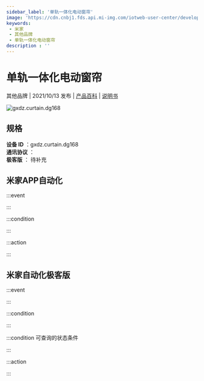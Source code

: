 ```yaml
---
sidebar_label: '单轨一体化电动窗帘'
image: 'https://cdn.cnbj1.fds.api.mi-img.com/iotweb-user-center/developer_1679069183152zFIOIpsu.png?GalaxyAccessKeyId=AKVGLQWBOVIRQ3XLEW&Expires=9223372036854775807&Signature=R37nBCX9Vh3UVsvr570axFlOK7Y='
keywords: 
 - 米家
 - 其他品牌
 - 单轨一体化电动窗帘
description : ''
---
```

# 单轨一体化电动窗帘

其他品牌 | 2021/10/13 发布 | [产品百科](https://home.mi.com/webapp/content/baike/product/index.html?model=gxdz.curtain.dg168/) | [说明书](https://home.mi.com/views/introduction.html?model=gxdz.curtain.dg168&region=cn)

![gxdz.curtain.dg168](https://cdn.cnbj1.fds.api.mi-img.com/iotweb-user-center/developer_1679069183152zFIOIpsu.png?GalaxyAccessKeyId=AKVGLQWBOVIRQ3XLEW&Expires=9223372036854775807&Signature=R37nBCX9Vh3UVsvr570axFlOK7Y=)

## 规格  
> 
**设备 ID** ：gxdz.curtain.dg168  
**通讯协议** ：  
**极客版**  ： 待补充 


## 米家APP自动化  

:::event  

:::

:::condition  

:::

:::action   

:::

## 米家自动化极客版  

:::event  

:::

:::condition  

:::

:::condition 可查询的状态条件  

:::

:::action  

:::

        
